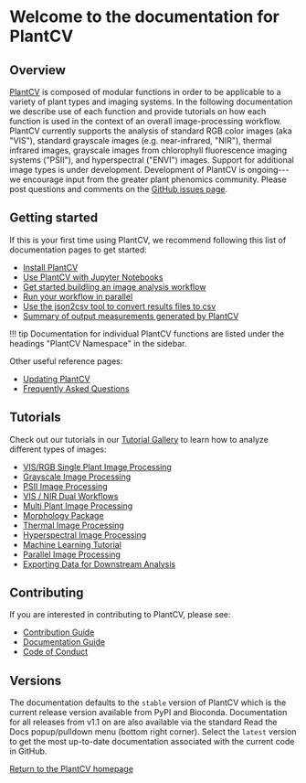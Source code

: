 # Welcome to the documentation for PlantCV

## Overview

[PlantCV](http://plantcv.danforthcenter.org) is composed of modular functions in order to be applicable to a 
variety of plant types and imaging systems. In the following documentation we describe use of each function and 
provide tutorials on how each function is used in the context of an overall image-processing workflow. PlantCV 
currently supports the analysis of standard RGB color images (aka "VIS"), standard grayscale images (e.g. 
near-infrared, "NIR"), thermal infrared images, grayscale images from chlorophyll fluorescence imaging systems 
("PSII"), and hyperspectral ("ENVI") images. Support for additional image types is under development. Development of 
PlantCV is ongoing---we encourage input from the greater plant phenomics community. Please post questions and comments 
on the [GitHub issues page](https://github.com/danforthcenter/plantcv/issues).

## Getting started

If this is your first time using PlantCV, we recommend following this list of documentation pages to get started: 

* [Install PlantCV](installation.md)
* [Use PlantCV with Jupyter Notebooks](jupyter.md)
* [Get started buildling an image analysis workflow](analysis_approach.md)
* [Run your workflow in parallel](pipeline_parallel.md)
* [Use the json2csv tool to convert results files to csv](tools.md)
* [Summary of output measurements generated by PlantCV](output_measurements.md)

!!! tip
    Documentation for individual PlantCV functions are listed under the headings "PlantCV Namespace" in the sidebar. 

Other useful reference pages: 

* [Updating PlantCV](updating.md)
* [Frequently Asked Questions](faq.md)

## Tutorials 

Check out our tutorials in our [Tutorial Gallery](https://plantcv.org/tutorials) to learn how to analyze different types of images: 

* [VIS/RGB Single Plant Image Processing](https://plantcv.org/tutorials/single-plant-rgb-workflow)
* [Grayscale Image Processing](https://plantcv.org/tutorials/grayscale)
* [PSII Image Processing](https://plantcv.org/tutorials/photosynthesis-multiobject)
* [VIS / NIR Dual Workflows](https://plantcv.org/tutorials/dual-rgb-nir-workflow)
* [Multi Plant Image Processing](https://plantcv.org/tutorials/arabidopsis-tray)
* [Morphology Package](https://plantcv.org/tutorials/morphology-workflow)
* [Thermal Image Processing](https://plantcv.org/tutorials/thermal)
* [Hyperspectral Image Processing](https://plantcv.org/tutorials/hyperspectral)
* [Machine Learning Tutorial](https://plantcv.org/tutorials/naive-bayes)
* [Parallel Image Processing](pipeline_parallel.md)
* [Exporting Data for Downstream Analysis](db-exporter.md)

## Contributing 

If you are interested in contributing to PlantCV, please see:

* [Contribution Guide](CONTRIBUTING.md)
* [Documentation Guide](documentation.md)
* [Code of Conduct](CODE_OF_CONDUCT.md)

## Versions

The documentation defaults to the `stable` version of PlantCV which is the current release version available from
PyPI and Bioconda. Documentation for all releases from v1.1 on are also available via the standard Read the Docs 
popup/pulldown menu (bottom right corner). Select the `latest` version to get the most up-to-date documentation
associated with the current code in GitHub.

[Return to the PlantCV homepage](http://plantcv.danforthcenter.org)
